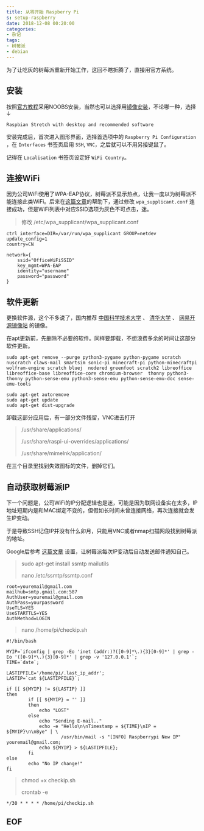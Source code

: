```yaml
---
title: 从零开始 Raspberry Pi
s: setup-raspberry
date: 2018-12-08 00:20:00
categories:
- 杂记
tags:
- 树莓派
- debian
---
```


为了让吃灰的树莓派重新开始工作，这回不瞎折腾了，直接用官方系统。

## 安装

按照[官方教程](https://www.raspberrypi.org/downloads/noobs/)采用NOOBS安装，当然也可以选择用[镜像安装](https://www.raspberrypi.org/downloads/raspbian/)，不论哪一种，选择↓

`Raspbian Stretch with desktop and recommended software`

安装完成后，首次进入图形界面，选择首选项中的 `Raspberry Pi Configuration` ，在 `Interfaces` 书签页启用 `SSH`, `VNC`，之后就可以不用另接键鼠了。

记得在 `Localisation` 书签页设定好 `WiFi Country`。
<!-- more -->
## 连接WiFi

因为公司WiFi使用了WPA-EAP协议，树莓派不显示热点，让我一度以为树莓派不能连接此类WiFi。后来在[这篇文章](https://eparon.me/2016/09/09/rpi3-enterprise-wifi.html)的帮助下，通过修改 `wpa_supplicant.conf` 连接成功，但是WiFi列表中对应SSID选项为灰色不可点击，迷。

> 修改 /etc/wpa_supplicant/wpa_supplicant.conf

```textile
ctrl_interface=DIR=/var/run/wpa_supplicant GROUP=netdev
update_config=1
country=CN

network={
    ssid="OfficeWiFiSSID"
    key_mgmt=WPA-EAP
    identity="username"
    password="password"
}
```

## 软件更新

更换软件源，这个不多说了，国内推荐 [中国科学技术大学](https://mirrors.ustc.edu.cn/) 、 [清华大学](https://mirrors.tuna.tsinghua.edu.cn/) 、 [网易开源镜像站](https://mirrors.163.com/) 的镜像。

在apt更新前，先删除不必要的软件。同样要卸载，不想浪费多余的时间让这部分软件更新。

```shell
sudo apt-get remove --purge python3-pygame python-pygame scratch nuscratch claws-mail smartsim sonic-pi minecraft-pi python-minecraftpi wolfram-engine scratch bluej  nodered greenfoot scratch2 libreoffice libreoffice-base libreoffice-core chromium-browser  thonny python3-thonny python-sense-emu python3-sense-emu python-sense-emu-doc sense-emu-tools

sudo apt-get autoremove
sudo apt-get update
sudo apt-get dist-upgrade
```

卸载这部分应用后，有一部分文件残留，VNC进去打开

> /usr/share/applications/
>
> /usr/share/raspi-ui-overrides/applications/
>
> /usr/share/mimelnk/application/

在三个目录里找到失效图标的文件，删掉它们。

## 自动获取树莓派IP

下一个问题是，公司WiFi的IP分配逻辑也是迷，可能是因为联网设备实在太多，IP地址短期内是和MAC绑定不变的，但假如长时间未曾连接网络，再次连接就会发生IP变动。

于是导致SSH记住IP并没有什么卯月，只能用VNC或者nmap扫描网段找到树莓派的地址。

Google后参考 [这篇文章](https://ariandy1.wordpress.com/2014/04/08/linux-send-email-when-ip-address-changes/) 设置，让树莓派每次IP变动后自动发送邮件通知自己。

> sudo apt-get install ssmtp mailutils
>
> nano /etc/ssmtp/ssmtp.conf

```textile
root=youremail@gmail.com
mailhub=smtp.gmail.com:587
AuthUser=youremail@gmail.com
AuthPass=yourpassword
UseTLS=YES
UseSTARTTLS=YES
AuthMethod=LOGIN
```

> nano /home/pi/checkip.sh

```shell
#!/bin/bash

MYIP=`ifconfig | grep -Eo 'inet (addr:)?([0-9]*\.){3}[0-9]*' | grep -Eo '([0-9]*\.){3}[0-9]*' | grep -v '127.0.0.1'`;
TIME=`date`;

LASTIPFILE='/home/pi/.last_ip_addr';
LASTIP=`cat ${LASTIPFILE}`;

if [[ ${MYIP} != ${LASTIP} ]]
then
        if [[ ${MYIP} = '' ]]
        then
            echo "LOST"
        else
            echo "Sending E-mail.."
            echo -e "Hello\n\nTimestamp = ${TIME}\nIP = ${MYIP}\n\nBye" | \
                    /usr/bin/mail -s "[INFO] Raspberrypi New IP" youremail@gmail.com;
            echo ${MYIP} > ${LASTIPFILE};
        fi
else
        echo "No IP change!"
fi
```

> chmod +x checkip.sh
>
> crontab -e

```textile
*/30 * * * * /home/pi/checkip.sh
```

## EOF